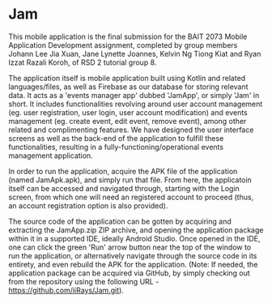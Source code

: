 # Jam

This mobile application is the final submission for the BAIT 2073 Mobile Application Development assignment, completed by group members Johann Lee Jia Xuan, Jane Lynette Joannes, Kelvin Ng Tiong Kiat and Ryan Izzat Razali Koroh, of RSD 2 tutorial group 8.

The application itself is mobile application built using Kotlin and related languages/files, as well as Firebase as our database for storing relevant data. It acts as a 'events manager app' dubbed 'JamApp', or simply 'Jam' in short. It includes functionalities revolving around user account management (eg. user registration, user login, user account modification) and events management (eg. create event, edit event, remove event), among other related and complimenting features. We have designed the user interface screens as well as the back-end of the application to fulfill these functionalities, resulting in a fully-functioning/operational events management application.

In order to run the application, acquire the APK file of the application (named JamApk.apk), and simply run that file. From here, the applicatoin itself can be accessed and navigated through, starting with the Login screen, from which one will need an registered account to proceed (thus, an account registration option is also provided).

The source code of the application can be gotten by acquiring and extracting the JamApp.zip ZIP archive, and opening the application package within it in a supported IDE, ideally Android Studio. Once opened in the IDE, one can click the green 'Run' arrow button near the top of the window to run the application, or alternatively navigate through the source code in its entirety, and even rebuild the APK for the application. (Note: If needed, the application package can be acquired via GitHub, by simply checking out from the repository using the following URL - https://github.com/iiRays/Jam.git).
